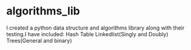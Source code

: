 # algorithms_lib

I created a python data structure and algorithms library along with their testing.I have included:
Hash Table
Linkedlist(Singly and Doubly)
Trees(General and binary)
